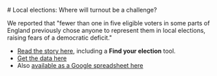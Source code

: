 # Local elections: Where will turnout be a challenge?

We reported that "fewer than one in five eligible voters in some parts of England previously chose anyone to represent them in local elections, raising fears of a democratic deficit."

* [Read the story here](http://www.bbc.co.uk/news/uk-england-35999707), including a **Find your election** tool.
* [Get the data here](https://github.com/BBC-Data-Unit/local_election_turnout/blob/master/Turnout%20in%20council%20elections%202012-2015%20(includes%20spoiled-rejected%20papers)%20Source-%20Electoral%20Commission%20-%20Sheet1.csv)
* Also [available as a Google spreadsheet here](https://docs.google.com/spreadsheets/d/1N5LKgqUj9836fdqrH4LkQcqKmI14r1b7hgINgi2mzxk/edit#gid=0)
